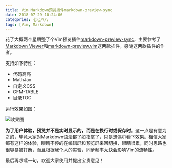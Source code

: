```yaml
---
title: Vim Markdown预览插件markdown-preview-sync
date: 2018-07-29 10:24:06
categories: 七七八八
tags: [Vim, Markdown]
---
```


花了大概两个星期整了个Vim预览插件[markdown-preview-sync](https://github.com/naosense/markdown-preview-sync)，主要参考了[Markdown Viewer](https://chrome.google.com/webstore/detail/markdown-viewer/ckkdlimhmcjmikdlpkmbgfkaikojcbjk)和[markdown-preview.vim](https://github.com/iamcco/markdown-preview.vim)这两款插件，感谢这两款插件的作者。

支持如下特性：

- 代码高亮
- MathJax
- 自定义CSS
- GFM-TABLE
- 目录TOC

运行效果如图：

<!--more-->

![效果图](https://wocanmei-hexo.nos-eastchina1.126.net/markdown-preview-sync/mpsync-snapshot.png)

**为了用户体验，预览并不是实时显示的，而是在换行时或保存时**。这一点是有意为之的，毕竟大家对Markdown语法都了如指掌了，只是想偶尔看下效果。相信大家都有这样的体验，眼睛不停的在编辑屏和预览屏来回切换，眼睛很累，同时思路也很容易被打断，而且根据我个人的实验，同步频率太快会影响Vim的流畅性。

最后再啰嗦一句，欢迎大家使用并提出宝贵意见！
